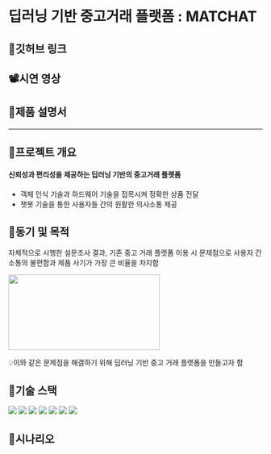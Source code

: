 # 딥러닝 기반 중고거래 플랫폼 : MATCHAT
## 🔗깃허브 링크
####

## 📽시연 영상
####

## 🧾제품 설명서
####

___

## 📌프로젝트 개요
#### 신뢰성과 편리성을 제공하는 딥러닝 기반의 중고거래 플랫폼 
- 객체 인식 기술과 하드웨어 기술을 접목시켜 정확한 상품 전달   
- 챗봇 기술을 통한 사용자들 간의 원활한 의사소통 제공   

## 📌동기 및 목적
자체적으로 시행한 설문조사 결과, 기존 중고 거래 플랫폼 이용 시 문제점으로 사용자 간 소통의 불편함과 제품 사기가 가장 큰 비율을 차지함   
   
<img src="C:/Users/johay/Desktop/KakaoTalk_20220518_231520115.jpg" width="300" height="150">   
   
💡이와 같은 문제점을 해결하기 위해 딥러닝 기반 중고 거래 플랫폼을 만들고자 함

## 📌기술 스택
<img src="https://img.shields.io/badge/-Python-000000?style=flat&logo=Python"/> <img src="https://img.shields.io/badge/-NGINX-009639?style=flat&logo=NGINX"/> <img src="https://img.shields.io/badge/-MySQL-E8E8E8?style=flat&logo=MySQL"/> <img src="https://img.shields.io/badge/-Amazon AWS-FF9900?style=flat&logo=Amazon AWS"/> <img src="https://img.shields.io/badge/-Raspberry Pi-A22846?style=flat&logo=Raspberry Pi"/> <img src="https://img.shields.io/badge/-Dialogflow-4285F4?style=flat&logo=Dialogflow"/> <img src="https://img.shields.io/badge/-Kakao-2C2255?style=flat&logo=Kakao"/>

## 📌시나리오
####
